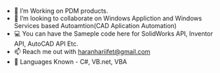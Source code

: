 - 🌱 I’m  Working on PDM products.
- 💞️ I’m looking to collaborate on Windows Appliction and Windows Services based Autoamtion(CAD Aplication Automation)
- 💻 You can have the Sameple code here for SolidWorks API, Inventor API, AutoCAD API Etc.
- 📫 Reach me out with haranhariifet@gmail.com
- 🤞 Languages Known - C#, VB.net, VBA
<!---
haranhari94/haranhari94 is a ✨ special ✨ repository because its `README.md` (this file) appears on your GitHub profile.
You can click the Preview link to take a look at your changes.
--->
